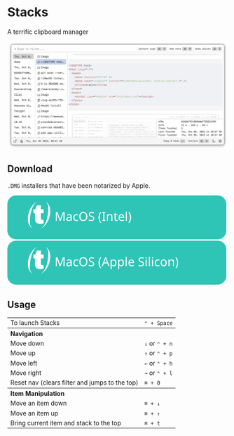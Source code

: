 # Stacks

A terrific clipboard manager

![screenshot](./docs/screenshots/screenshot.png)

## Download

`.DMG` installers that have been notarized by Apple.

[![MacOS (Intel)](docs/assets/MacOS-Intel.svg)](https://github.com/cablehead/stacks/releases/download/v0.13.1/Stacks_0.13.1_x86_64.dmg)
[![MacOS (Apple Silicon)](docs/assets/MacOS-Apple.Silicon.svg)](https://github.com/cablehead/stacks/releases/download/v0.13.1/Stacks_0.13.1_aarch64.dmg)

## Usage

<table>
  <tr>
    <td>To launch Stacks</td>
    <td><code>&#8963; + Space</code></td>
  </tr>
  <tr>
    <th colspan="2" align="left">Navigation</th>
  </tr>
  <tr>
    <td>Move down</td>
    <td>
    <code>&#8595;</code>
    or
    <code>&#8963; + n</code>
    </td>
  </tr>
  <tr>
    <td>Move up</td>
    <td>
    <code>&#8593;</code>
    or
    <code>&#8963; + p</code>
    </td>
  </tr>

  <tr>
    <td>Move left</td>
    <td>
        <code>&#8592;</code>
        or
        <code>&#8963; + h</code>
        </td>
  </tr>

  <tr>
    <td>Move right</td>
    <td>
    <code>&#8594;</code>
    or
    <code>&#8963; + l</code>
    </td>
  </tr>

  <tr>
    <td>Reset nav (clears filter and jumps to the top)</td>
    <td>
     <code>&#8984; + 0</code>
    </td>
  </tr>

  <tr>
    <th colspan="2" align="left">Item Manipulation</th>
  </tr>

  <tr>
    <td>Move an item down</td>
    <td><code>&#8984; + &#8595;</code></code></td>
  </tr>

  <tr>
    <td>Move an item up</td>
    <td><code>&#8984; + &#8593;</code></td>
  </tr>

  <tr>
    <td>Bring current item and stack to the top</td>
    <td><code>&#8984; + t</code></td>
  </tr>
</table>
